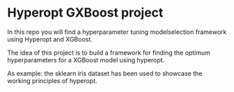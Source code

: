 # Hyperopt GXBoost project
In this repo you will find a hyperparameter tuning modelselection framework using Hyperopt and XGBoost. 

The idea of this project is to build a framework for finding the optimum hyperparameters for a XGBoost model using hyperopt. 

As example: the sklearn iris dataset has been used to showcase the working principles of hyperopt.




